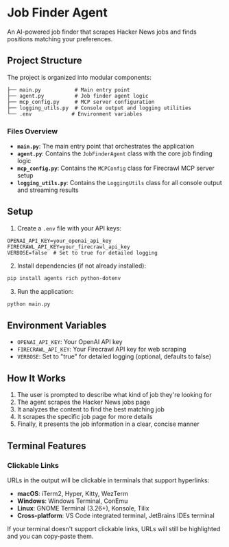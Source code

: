 # Job Finder Agent

An AI-powered job finder that scrapes Hacker News jobs and finds positions matching your preferences.

## Project Structure

The project is organized into modular components:

```
├── main.py           # Main entry point
├── agent.py          # Job finder agent logic
├── mcp_config.py     # MCP server configuration
├── logging_utils.py  # Console output and logging utilities
└── .env             # Environment variables
```

### Files Overview

- **`main.py`**: The main entry point that orchestrates the application
- **`agent.py`**: Contains the `JobFinderAgent` class with the core job finding logic
- **`mcp_config.py`**: Contains the `MCPConfig` class for Firecrawl MCP server setup
- **`logging_utils.py`**: Contains the `LoggingUtils` class for all console output and streaming results

## Setup

1. Create a `.env` file with your API keys:

```
OPENAI_API_KEY=your_openai_api_key
FIRECRAWL_API_KEY=your_firecrawl_api_key
VERBOSE=false  # Set to true for detailed logging
```

2. Install dependencies (if not already installed):

```bash
pip install agents rich python-dotenv
```

3. Run the application:

```bash
python main.py
```

## Environment Variables

- `OPENAI_API_KEY`: Your OpenAI API key
- `FIRECRAWL_API_KEY`: Your Firecrawl API key for web scraping
- `VERBOSE`: Set to "true" for detailed logging (optional, defaults to false)

## How It Works

1. The user is prompted to describe what kind of job they're looking for
2. The agent scrapes the Hacker News jobs page
3. It analyzes the content to find the best matching job
4. It scrapes the specific job page for more details
5. Finally, it presents the job information in a clear, concise manner

## Terminal Features

### Clickable Links

URLs in the output will be clickable in terminals that support hyperlinks:

- **macOS**: iTerm2, Hyper, Kitty, WezTerm
- **Windows**: Windows Terminal, ConEmu
- **Linux**: GNOME Terminal (3.26+), Konsole, Tilix
- **Cross-platform**: VS Code integrated terminal, JetBrains IDEs terminal

If your terminal doesn't support clickable links, URLs will still be highlighted and you can copy-paste them.